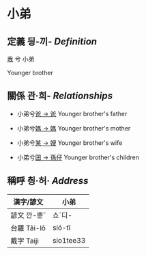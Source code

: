 # 小弟
## 定義 딍-끼- _Definition_
[我](member1.md) 兮 小弟

Younger brother

## 關係 관·희- _Relationships_

- 小弟兮[爸 → 爸](member2.md) Younger brother's father

- 小弟兮[媽 → 媽](member3.md) Younger brother's mother

- 小弟兮[某 → 嫂](member21.md) Younger brother's wife

- 小弟兮[囝 → 孫仔](member22.md) Younger brother's children



## 稱呼 칑·허· _Address_

漢字/諺文 | 小弟
--- | ---
諺文 깐-뿐ˆ | 쇼ˊ디-
台羅 Tâi-lô | sió-tī
戴字 Taiji | sio1tee33


